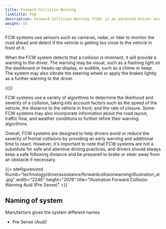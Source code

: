```yaml
---
title: Forward Collision Warning
linktitle: FCW
description: Forward Collision Warning (FCW) is an advanced driver assistance system that is designed to help drivers avoid or mitigate frontal collisions.
weight: 15
---
```

<!-- markdownlint-disable MD033 -->

FCW systems use sensors such as cameras, radar, or lidar to monitor the road ahead and detect if the vehicle is getting too close to the vehicle in front of it.

When the FCW system detects that a collision is imminent, it will provide a warning to the driver. The warning may be visual, such as a flashing light on the dashboard or heads-up display, or audible, such as a chime or beep. The system may also vibrate the steering wheel or apply the brakes lightly as a further warning to the driver.

{{<evkxdisplayaddarticle />}}

FCW systems use a variety of algorithms to determine the likelihood and severity of a collision, taking into account factors such as the speed of the vehicle, the distance to the vehicle in front, and the rate of closure. Some FCW systems may also incorporate information about the road layout, traffic flow, and weather conditions to further refine their warning algorithms.

Overall, FCW systems are designed to help drivers avoid or reduce the severity of frontal collisions by providing an early warning and additional time to react. However, it's important to note that FCW systems are not a substitute for safe and attentive driving practices, and drivers should always keep a safe following distance and be prepared to brake or steer away from an obstacle if necessary.

{{< sitefiguresized thumb="technology/driverassistance/forwardcollisionwarning/illustration_st.jpg" width="2246" height="2076" title="Illustration Forward Collision Warning Audi (Pre Sense)" >}}

## Naming of system

Manufactors gives the system different names

- Pre Sense (Audi)
